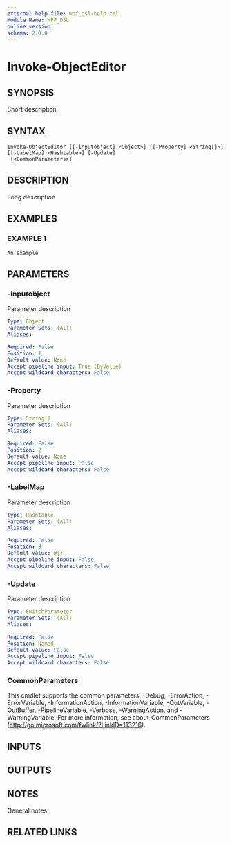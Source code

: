 ```yaml
---
external help file: wpf_dsl-help.xml
Module Name: WPF_DSL
online version:
schema: 2.0.0
---
```


# Invoke-ObjectEditor

## SYNOPSIS
Short description

## SYNTAX

```
Invoke-ObjectEditor [[-inputobject] <Object>] [[-Property] <String[]>] [[-LabelMap] <Hashtable>] [-Update]
 [<CommonParameters>]
```

## DESCRIPTION
Long description

## EXAMPLES

### EXAMPLE 1
```
An example
```

## PARAMETERS

### -inputobject
Parameter description

```yaml
Type: Object
Parameter Sets: (All)
Aliases:

Required: False
Position: 1
Default value: None
Accept pipeline input: True (ByValue)
Accept wildcard characters: False
```

### -Property
Parameter description

```yaml
Type: String[]
Parameter Sets: (All)
Aliases:

Required: False
Position: 2
Default value: None
Accept pipeline input: False
Accept wildcard characters: False
```

### -LabelMap
Parameter description

```yaml
Type: Hashtable
Parameter Sets: (All)
Aliases:

Required: False
Position: 3
Default value: @{}
Accept pipeline input: False
Accept wildcard characters: False
```

### -Update
Parameter description

```yaml
Type: SwitchParameter
Parameter Sets: (All)
Aliases:

Required: False
Position: Named
Default value: False
Accept pipeline input: False
Accept wildcard characters: False
```

### CommonParameters
This cmdlet supports the common parameters: -Debug, -ErrorAction, -ErrorVariable, -InformationAction, -InformationVariable, -OutVariable, -OutBuffer, -PipelineVariable, -Verbose, -WarningAction, and -WarningVariable. For more information, see about_CommonParameters (http://go.microsoft.com/fwlink/?LinkID=113216).

## INPUTS

## OUTPUTS

## NOTES
General notes

## RELATED LINKS
